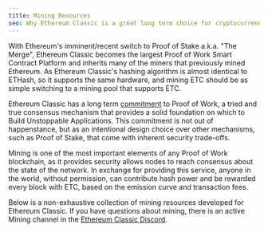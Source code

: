 ```yaml
---
title: Mining Resources
seo: Why Ethereum Classic is a great long term choice for cryptocurrency mining, and a collection of resources covering Hardware, Software and Mining Pools.
---
```


With Ethereum's imminent/recent switch to Proof of Stake a.k.a. "The Merge", Ethereum Classic becomes the largest Proof of Work Smart Contract Platform and inherits many of the miners that previously mined Ethereum. As Ethereum Classic's hashing algorithm is almost identical to ETHash, so it supports the same hardware, and mining ETC should be as simple switching to a mining pool that supports ETC.

Ethereum Classic has a long term [commitment](/why-classic/proof-of-work) to Proof of Work, a tried and true consensus mechanism that provides a solid foundation on which to Build Unstoppable Applications. This commitment is not out of happenstance, but as an intentional design choice over other mechanisms, such as Proof of Stake, that come with inherent security trade-offs.

Mining is one of the most important elements of any Proof of Work blockchain, as it provides security allows nodes to reach consensus about the state of the network. In exchange for providing this service, anyone in the world, without permission, can contribute hash power and be rewarded every block with ETC, based on the emission curve and transaction fees.

Below is a non-exhaustive collection of mining resources developed for Ethereum Classic. If you have questions about mining, there is an active Mining channel in the [Ethereum Classic Discord](/community/channels).
